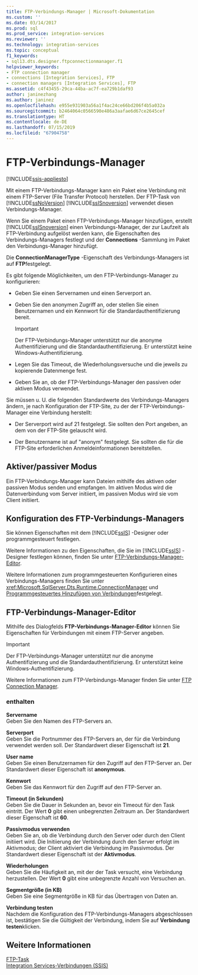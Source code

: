 ```yaml
---
title: FTP-Verbindungs-Manager | Microsoft-Dokumentation
ms.custom: ''
ms.date: 03/14/2017
ms.prod: sql
ms.prod_service: integration-services
ms.reviewer: ''
ms.technology: integration-services
ms.topic: conceptual
f1_keywords:
- sql13.dts.designer.ftpconnectionmanager.f1
helpviewer_keywords:
- FTP connection manager
- connections [Integration Services], FTP
- connection managers [Integration Services], FTP
ms.assetid: c4f43455-29ca-44ba-ac7f-ea729b1daf93
author: janinezhang
ms.author: janinez
ms.openlocfilehash: e955e931903a56a1f4ac24ce66bd206f4b5a032a
ms.sourcegitcommit: b2464064c0566590e486a3aafae6d67ce2645cef
ms.translationtype: HT
ms.contentlocale: de-DE
ms.lasthandoff: 07/15/2019
ms.locfileid: "67904758"
---
```

# <a name="ftp-connection-manager"></a>FTP-Verbindungs-Manager

[!INCLUDE[ssis-appliesto](../../includes/ssis-appliesto-ssvrpluslinux-asdb-asdw-xxx.md)]


  Mit einem FTP-Verbindungs-Manager kann ein Paket eine Verbindung mit einem FTP-Server (File Transfer Protocol) herstellen. Der FTP-Task von [!INCLUDE[ssNoVersion](../../includes/ssnoversion-md.md)] [!INCLUDE[ssISnoversion](../../includes/ssisnoversion-md.md)] verwendet diesen Verbindungs-Manager.  
  
 Wenn Sie einem Paket einen FTP-Verbindungs-Manager hinzufügen, erstellt [!INCLUDE[ssISnoversion](../../includes/ssisnoversion-md.md)] einen Verbindungs-Manager, der zur Laufzeit als FTP-Verbindung aufgelöst werden kann, die Eigenschaften des Verbindungs-Managers festlegt und der **Connections** -Sammlung im Paket den Verbindungs-Manager hinzufügt.  
  
 Die **ConnectionManagerType** -Eigenschaft des Verbindungs-Managers ist auf **FTP**festgelegt.  
  
 Es gibt folgende Möglichkeiten, um den FTP-Verbindungs-Manager zu konfigurieren:  
  
-   Geben Sie einen Servernamen und einen Serverport an.  
  
-   Geben Sie den anonymen Zugriff an, oder stellen Sie einen Benutzernamen und ein Kennwort für die Standardauthentifizierung bereit.  
  
    > [!IMPORTANT]  
    >  Der FTP-Verbindungs-Manager unterstützt nur die anonyme Authentifizierung und die Standardauthentifizierung. Er unterstützt keine Windows-Authentifizierung.  
  
-   Legen Sie das Timeout, die Wiederholungsversuche und die jeweils zu kopierende Datenmenge fest.  
  
-   Geben Sie an, ob der FTP-Verbindungs-Manager den passiven oder aktiven Modus verwendet.  
  
 Sie müssen u. U. die folgenden Standardwerte des Verbindungs-Managers ändern, je nach Konfiguration der FTP-Site, zu der der FTP-Verbindungs-Manager eine Verbindung herstellt:  
  
-   Der Serverport wird auf 21 festgelegt. Sie sollten den Port angeben, an dem von der FTP-Site gelauscht wird.  
  
-   Der Benutzername ist auf "anonym" festgelegt. Sie sollten die für die FTP-Site erforderlichen Anmeldeinformationen bereitstellen.  
  
## <a name="activepassive-modes"></a>Aktiver/passiver Modus  
 Ein FTP-Verbindungs-Manager kann Dateien mithilfe des aktiven oder passiven Modus senden und empfangen. Im aktiven Modus wird die Datenverbindung vom Server initiiert, im passiven Modus wird sie vom Client initiiert.  
  
## <a name="configuration-of-the-ftp-connection-manager"></a>Konfiguration des FTP-Verbindungs-Managers  
 Sie können Eigenschaften mit dem [!INCLUDE[ssIS](../../includes/ssis-md.md)] -Designer oder programmgesteuert festlegen.  
  
 Weitere Informationen zu den Eigenschaften, die Sie im [!INCLUDE[ssIS](../../includes/ssis-md.md)] -Designer festlegen können, finden Sie unter [FTP-Verbindungs-Manager-Editor](../../integration-services/connection-manager/ftp-connection-manager-editor.md).  
  
 Weitere Informationen zum programmgesteuerten Konfigurieren eines Verbindungs-Managers finden Sie unter <xref:Microsoft.SqlServer.Dts.Runtime.ConnectionManager> und [Programmgesteuertes Hinzufügen von Verbindungen](../../integration-services/building-packages-programmatically/adding-connections-programmatically.md)festgelegt.  
  
## <a name="ftp-connection-manager-editor"></a>FTP-Verbindungs-Manager-Editor
  Mithilfe des Dialogfelds **FTP-Verbindungs-Manager-Editor** können Sie Eigenschaften für Verbindungen mit einem FTP-Server angeben.  
  
> [!IMPORTANT]  
>  Der FTP-Verbindungs-Manager unterstützt nur die anonyme Authentifizierung und die Standardauthentifizierung. Er unterstützt keine Windows-Authentifizierung.  
  
 Weitere Informationen zum FTP-Verbindungs-Manager finden Sie unter [FTP Connection Manager](../../integration-services/connection-manager/ftp-connection-manager.md).  
  
### <a name="options"></a>enthalten  
 **Servername**  
 Geben Sie den Namen des FTP-Servers an.  
  
 **Serverport**  
 Geben Sie die Portnummer des FTP-Servers an, der für die Verbindung verwendet werden soll. Der Standardwert dieser Eigenschaft ist **21**.  
  
 **User name**  
 Geben Sie einen Benutzernamen für den Zugriff auf den FTP-Server an. Der Standardwert dieser Eigenschaft ist **anonymous**.  
  
 **Kennwort**  
 Geben Sie das Kennwort für den Zugriff auf den FTP-Server an.  
  
 **Timeout (in Sekunden)**  
 Geben Sie die Dauer in Sekunden an, bevor ein Timeout für den Task eintritt. Der Wert **0** gibt einen unbegrenzten Zeitraum an. Der Standardwert dieser Eigenschaft ist **60**.  
  
 **Passivmodus verwenden**  
 Geben Sie an, ob die Verbindung durch den Server oder durch den Client initiiert wird. Die Initiierung der Verbindung durch den Server erfolgt im Aktivmodus; der Client aktiviert die Verbindung im Passivmodus. Der Standardwert dieser Eigenschaft ist der **Aktivmodus**.  
  
 **Wiederholungen**  
 Geben Sie die Häufigkeit an, mit der der Task versucht, eine Verbindung herzustellen. Der Wert **0** gibt eine unbegrenzte Anzahl von Versuchen an.  
  
 **Segmentgröße (in KB)**  
 Geben Sie eine Segmentgröße in KB für das Übertragen von Daten an.  
  
 **Verbindung testen**  
 Nachdem die Konfiguration des FTP-Verbindungs-Managers abgeschlossen ist, bestätigen Sie die Gültigkeit der Verbindung, indem Sie auf **Verbindung testen**klicken.  
  
## <a name="see-also"></a>Weitere Informationen  
 [FTP-Task](../../integration-services/control-flow/ftp-task.md)   
 [Integration Services-Verbindungen &#40;SSIS&#41;](../../integration-services/connection-manager/integration-services-ssis-connections.md)  
  
  
